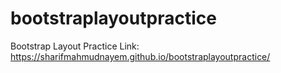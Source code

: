 # bootstraplayoutpractice
Bootstrap Layout Practice Link: https://sharifmahmudnayem.github.io/bootstraplayoutpractice/
